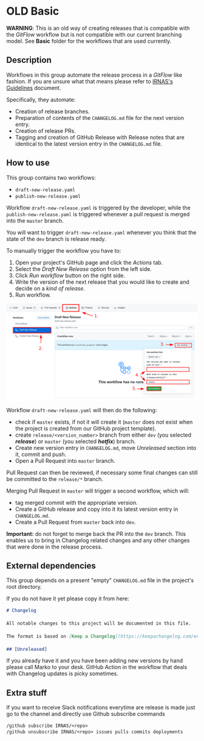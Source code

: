 # OLD Basic

**WARNING**: This is an old way of creating releases that is compatible with the _GitFlow_ workflow
but is not compatible with our current branching model. See **Basic** folder for the workflows that
are used currently.

## Description

Workflows in this group automate the release process in a _GitFlow_ like fashion. If you are unsure
what that means please refer to [IRNAS's Guidelines] document.

Specifically, they automate:

- Creation of release branches.
- Preparation of contents of the `CHANGELOG.md` file for the next version entry.
- Creation of release PRs.
- Tagging and creation of GitHub Release with Release notes that are identical to the latest version
  entry in the `CHANGELOG.md` file.

## How to use

This group contains two workflows:

- `draft-new-release.yaml`
- `publish-new-release.yaml`

Workflow `draft-new-release.yaml` is triggered by the developer, while the
`publish-new-release.yaml` is triggered whenever a pull request is merged into the `master` branch.

You will want to trigger `draft-new-release.yaml` whenever you think that the state of the `dev`
branch is release ready.

To manually trigger the workflow you have to:

1. Open your project's GitHub page and click the _Actions_ tab.
2. Select the _Draft New Release_ option from the left side.
3. Click _Run workflow_ button on the right side.
4. Write the version of the next release that you would like to create and decide on a _kind of
   release_.
5. Run workflow.

![basic_workflow](basic_workflow.png)

Workflow `draft-new-release.yaml` will then do the following:

- check if `master` exists, if not it will create it (`master` does not exist when the project is
  created from our GitHub project template).
- create `release/<version_number>` branch from either `dev` (you selected **_release_**) or
  `master` (you selected **_hotfix_**) branch.
- Create new version entry in `CHANGELOG.md`, move _Unreleased_ section into it, commit and push.
- Open a Pull Request into `master` branch.

Pull Request can then be reviewed, if necessary some final changes can still be committed to the
`release/*` branch.

Merging Pull Request in `master` will trigger a second workflow, which will:

- tag merged commit with the appropriate version.
- Create a GitHub release and copy into it its latest version entry in `CHANGELOG.md`.
- Create a Pull Request from `master` back into `dev`.

**Important:** do not forget to merge back the PR into the `dev` branch. This enables us to bring in
Changelog related changes and any other changes that were done in the release process.

## External dependencies

This group depends on a present "empty" `CHANGELOG.md` file in the project's root directory.

If you do not have it yet please copy it from here:

```markdown
# Changelog

All notable changes to this project will be documented in this file.

The format is based on [Keep a Changelog](https://keepachangelog.com/en/1.0.0/)

## [Unreleased]
```

If you already have it and you have been adding new versions by hand please call Marko to your desk.
GitHub Action in the workflow that deals with Changelog updates is picky sometimes.

[irnas's guidelines]: https://github.com/IRNAS/irnas-guidelines-docs

## Extra stuff

If you want to receive Slack notifications everytime are release is made just go to the channel and
directly use Github subscribe commands

```code
/github subscribe IRNAS/<repo>
/github unsubscribe IRNAS/<repo> issues pulls commits deployments
```
